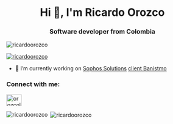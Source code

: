 <h1 align="center">Hi 👋, I'm Ricardo Orozco</h1>
<h3 align="center">Software developer from Colombia</h3>

<p align="left"> <img src="https://komarev.com/ghpvc/?username=ricardoorozco&label=Profile%20views&color=0e75b6&style=flat" alt="ricardoorozco" /> </p>

<p align="left"> <a href="https://github.com/ryo-ma/github-profile-trophy"><img src="https://github-profile-trophy.vercel.app/?username=ricardoorozco" alt="ricardoorozco" /></a> </p>

- 🔭 I’m currently working on [Sophos Solutions](https://www.sophossolutions.com/) [client Banistmo](https://www.banistmo.com/)

<h3 align="left">Connect with me:</h3>
<p align="left">
<a href="https://linkedin.com/in/orozcoleonricardo" target="blank"><img align="center" src="https://raw.githubusercontent.com/rahuldkjain/github-profile-readme-generator/master/src/images/icons/Social/linked-in-alt.svg" alt="orozcoleonricardo" height="30" width="40" /></a>
</p>

<p><img align="left" src="https://github-readme-stats.vercel.app/api/top-langs?username=ricardoorozco&show_icons=true&locale=en&layout=compact" alt="ricardoorozco" /></p>

<p>&nbsp;<img align="center" src="https://github-readme-stats.vercel.app/api?username=ricardoorozco&show_icons=true&locale=en" alt="ricardoorozco" /></p>

